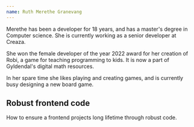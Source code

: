 ```yaml
---
name: Ruth Merethe Granevang
---
```


Merethe has been a developer for 18 years, and has a master's degree in Computer science. She is currently working as a senior developer at Creaza.

She won the female developer of the year 2022 award for her creation of Robi, a game for teaching programming to kids. It is now a part of Gyldendal's digital math resources.

In her spare time she likes playing and creating games, and is currently busy designing a new board game.

## Robust frontend code

How to ensure a frontend projects long lifetime through robust code.
